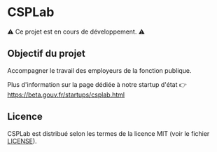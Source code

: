 # CSPLab

⚠️ Ce projet est en cours de développement. ⚠️

## Objectif du projet

Accompagner le travail des employeurs de la fonction publique.

Plus d'information sur la page dédiée à notre startup d'état 👉
https://beta.gouv.fr/startups/csplab.html

## Licence

CSPLab est distribué selon les termes de la licence MIT (voir le fichier
[LICENSE](./LICENSE)).
